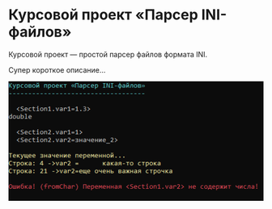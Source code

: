 # Курсовой проект «Парсер INI-файлов»

Курсовой проект — простой парсер файлов формата INI.

Супер короткое описание...

![Здесь должна быть картинка](screenshort.png "Картинка")
